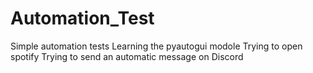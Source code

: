 # Automation_Test
Simple automation tests 
Learning the pyautogui modole
Trying to open spotify
Trying to send an automatic message on Discord
